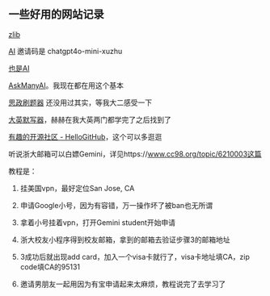 ## 一些好用的网站记录

[zlib](https://intl.su/)

[AI](https://share.xuzhugpt.cloud/list)
邀请码是 chatgpt4o-mini-xuzhu  

[也是AI](https://gptshare666.com)  

[AskManyAI](https://askmany.cn/index)。我现在都在用这个基本

[思政刷题器](https://study.zjueva.net/)  还没用过其实，等我大二感受一下

[大英默写器](https://eng.zjueva.net/)，赫赫在我大英两门都学完了之后找到了

[有趣的开源社区 - HelloGitHub](https://hellogithub.com/)，这个可以多逛逛

听说浙大邮箱可以白嫖Gemini，详见https://www.cc98.org/topic/6210003这篇

教程是：
1. 挂美国vpn，最好定位San Jose, CA
   
2. 申请Google小号，因为有容错，万一操作坏了被ban也无所谓

3. 拿着小号挂着vpn，打开Gemini student开始申请

4. 浙大校友小程序得到校友邮箱，拿到的邮箱去验证步骤3的邮箱地址

5. 3成功后就出现add card，加入一个visa卡就行了，visa卡地址填CA，zip code填CA的95131

6. 邀请男朋友一起用因为有宝申请起来太麻烦，教程说完了去学习了
